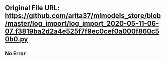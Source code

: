 ## Original File URL: https://github.com/arita37/mlmodels_store/blob/master/log_import/log_import_2020-05-11-06-07_f3819ba2d2a4e525f7f9ec0cef0a000f860c50b0.py<br />

### No Error